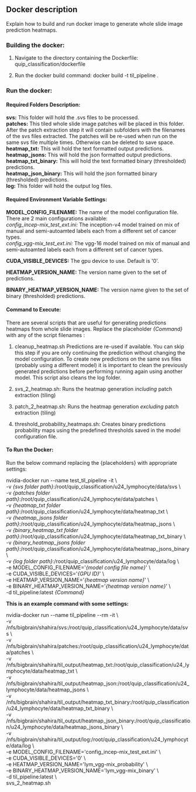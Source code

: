 ## Docker description

Explain how to build and run docker image to generate whole slide image prediction heatmaps.

### Building the docker:

1. Navigate to the directory containing the Dockerfile: 
quip_classification/dockerfile

2. Run the docker build command:
docker build -t til_pipeline .

### Run the docker:
#### Required Folders Description:
**svs:** This folder will hold the .svs files to be processed.  
**patches:** This tiled whole slide image patches will be placed in this folder. After the patch extraction step it will contain subfolders with the filenames of the svs files extracted. The patches will be re-used when run on the same svs file multiple times. Otherwise can be deleted to save space.  
**heatmap_txt:** This will hold the text formatted output predictions.  
**heatmap_jsons:** This will hold the json formatted output predictions.  
**heatmap_txt_binary:** This will hold the text formatted binary (thresholded) predictions.  
**heatmap_json_binary:** This will hold the json formatted binary (thresholded) predictions.  
**log:** This folder will hold the output log files.  

#### Required Environment Variable Settings:
**MODEL_CONFIG_FILENAME:** The name of the model configuration file. There are 2 main configurations available:  
*config_incep-mix_test_ext.ini:* The inception-v4 model trained on mix of manual and semi-autoamted labels each from a different set of cancer types.  
*config_vgg-mix_test_ext.ini:* The vgg-16 model trained on mix of manual and semi-autoamted labels each from a different set of cancer types.  

**CUDA_VISIBLE_DEVICES:** The gpu device to use. Default is '0'.  

**HEATMAP_VERSION_NAME:** The version name given to the set of predictions.  

**BINARY_HEATMAP_VERSION_NAME:** The version name given to the set of binary (thresholded) predictions.  


#### Command to Execute:
There are several scripts that are useful for generating predictions heatmaps from whole slide images. Replace the placeholder *{Command}* with any of the script filenames :

1. cleanup_heatmap.sh
Predictions are re-used if available. You can skip this step if you are only continuing the prediction without changing the model configuration. 
To create new predictions on the same svs files (probably using a different model) it is important to clean the previously generated predictions before performing running again using another model. This script also cleans the log folder.

2. svs_2_heatmap.sh:
Runs the heatmap generation *including* patch extraction (tiling)

3. patch_2_heatmap.sh:
Runs the heatmap generation *excluding* patch extraction (tiling)

4. threshold_probability_heatmaps.sh:
Creates binary predictions probability maps using the predefined thresholds saved in the model configuration file.


  

#### To Run the Docker:
Run the below command replacing the {placeholders} with appropriate settings:  

nvidia-docker run --name test_til_pipeline  -it \\  
-v *{svs folder path}*:/root/quip_classification/u24_lymphocyte/data/svs  \\  
-v *{patches folder path}*:/root/quip_classification/u24_lymphocyte/data/patches   \\  
-v *{heatmap_txt folder path}*:/root/quip_classification/u24_lymphocyte/data/heatmap_txt   \\  
-v *{heatmap_jsons folder path}*:/root/quip_classification/u24_lymphocyte/data/heatmap_jsons   \\  
-v *{binary_heatmap_txt folder path}*:/root/quip_classification/u24_lymphocyte/data/heatmap_txt_binary   \\  
-v *{binary_heatmap_jsons folder path}*:/root/quip_classification/u24_lymphocyte/data/heatmap_jsons_binary   \\  
-v *{log folder path}*:/root/quip_classification/u24_lymphocyte/data/log \\  
-e MODEL_CONFIG_FILENAME='*{model config file name}*'  \\  
-e CUDA_VISIBLE_DEVICES='*{GPU ID}*'  \\  
-e HEATMAP_VERSION_NAME='*{heatmap version name}*'  \\  
-e BINARY_HEATMAP_VERSION_NAME='*{heatmap version name}*'  \\  
-d til_pipeline:latest  *{Command}*
 

**This is an example command with some settings:**  

nvidia-docker run --name til_pipeline --rm -it \\  
-v /nfs/bigbrain/shahira/svs:/root/quip_classification/u24_lymphocyte/data/svs  \\  
-v  /nfs/bigbrain/shahira/patches:/root/quip_classification/u24_lymphocyte/data/patches   \\  
-v  /nfs/bigbrain/shahira/til_output/heatmap_txt:/root/quip_classification/u24_lymphocyte/data/heatmap_txt   \\  
-v  /nfs/bigbrain/shahira/til_output/heatmap_json:/root/quip_classification/u24_lymphocyte/data/heatmap_jsons   \\  
-v  /nfs/bigbrain/shahira/til_output/heatmap_txt_binary:/root/quip_classification/u24_lymphocyte/data/heatmap_txt_binary   \\  
-v  /nfs/bigbrain/shahira/til_output/heatmap_json_binary:/root/quip_classification/u24_lymphocyte/data/heatmap_jsons_binary   \\  
-v  /nfs/bigbrain/shahira/til_output/log:/root/quip_classification/u24_lymphocyte/data/log \\  
-e MODEL_CONFIG_FILENAME='config_incep-mix_test_ext.ini'  \\  
-e CUDA_VISIBLE_DEVICES='0'  \\  
-e HEATMAP_VERSION_NAME='lym_vgg-mix_probability'  \\  
-e BINARY_HEATMAP_VERSION_NAME='lym_vgg-mix_binary'  \\  
-d til_pipeline:latest \\  
svs_2_heatmap.sh

